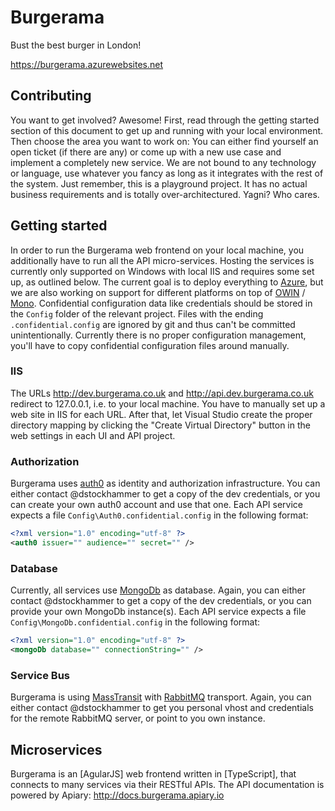 Burgerama
=========
Bust the best burger in London!

https://burgerama.azurewebsites.net

Contributing
------------
You want to get involved? Awesome!
First, read through the getting started section of this document to get up and running with your local environment. Then choose the area you want to work on: You can either find yourself an open ticket (if there are any) or come up with a new use case and implement a completely new service. We are not bound to any technology or language, use whatever you fancy as long as it integrates with the rest of the system.
Just remember, this is a playground project. It has no actual business requirements and is totally over-architectured. Yagni? Who cares.


Getting started
---------------
In order to run the Burgerama web frontend on your local machine, you additionally have to run all the API micro-services. Hosting the services is currently only supported on Windows with local IIS and requires some set up, as outlined below. The current goal is to deploy everything to [Azure], but we are also working on support for different platforms on top of [OWIN] / [Mono].
Confidential configuration data like credentials should be stored in the `Config` folder of the relevant project. Files with the ending `.confidential.config` are ignored by git and thus can't be committed unintentionally. Currently there is no proper configuration management, you'll have to copy confidential configuration files around manually. 

### IIS
The URLs http://dev.burgerama.co.uk and http://api.dev.burgerama.co.uk redirect to 127.0.0.1, i.e. to your local machine. You have to manually set up a web site in IIS for each URL. After that, let Visual Studio create the proper directory mapping by clicking the "Create Virtual Directory" button in the web settings in each UI and API project.

### Authorization
Burgerama uses [auth0] as identity and authorization infrastructure. You can either contact @dstockhammer to get a copy of the dev credentials, or you can create your own auth0 account and use that one. 
Each API service expects a file `Config\Auth0.confidential.config` in the following format:

```xml
<?xml version="1.0" encoding="utf-8" ?>
<auth0 issuer="" audience="" secret="" />
```

### Database
Currently, all services use [MongoDb] as database. Again, you can either contact @dstockhammer to get a copy of the dev credentials, or you can provide your own MongoDb instance(s).
Each API service expects a file `Config\MongoDb.confidential.config` in the following format:

```xml
<?xml version="1.0" encoding="utf-8" ?>
<mongoDb database="" connectionString="" />
```

### Service Bus
Burgerama is using [MassTransit] with [RabbitMQ] transport. Again, you can either contact @dstockhammer to get you personal vhost and credentials for the remote RabbitMQ server, or point to you own instance.

Microservices
-------------
Burgerama is an [AgularJS] web frontend written in [TypeScript], that connects to many services via their RESTful APIs. The API documentation is powered by Apiary: http://docs.burgerama.apiary.io


[Azure]:http://azure.microsoft.com/
[OWIN]:http://owin.org/
[Mono]:http://www.mono-project.com/
[auth0]:https://auth0.com/
[MongoDb]:https://www.mongodb.org/
[MassTransit]:http://masstransit-project.com/
[RabbitMQ]:http://www.rabbitmq.com/
